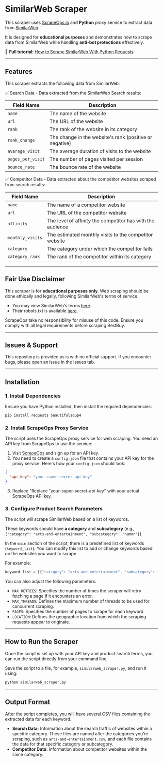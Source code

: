 # SimilarWeb Scraper  

This scraper uses [ScrapeOps.io](https://scrapeops.io/) and **Python** proxy service to extract data from [SimilarWeb](https://www.similarweb.com/).

It is designed for **educational purposes** and demonstrates how to scrape data from SimilarWeb while handling **anti-bot protections** effectively.  

📖 **Full tutorial:** [How to Scrape SimilarWeb With Python Requests](https://scrapeops.io/python-web-scraping-playbook/python-scrape-similarweb/)

---

## Features  

This scraper extracts the following data from SimilarWeb:


✅ Search Data - Data extracted from the SimilarWeb Search results: 

| Field Name        | Description                                                   |
|-------------------|---------------------------------------------------------------|
| `name`            | The name of the website                                       |
| `url`             | The URL of the website                                        |
| `rank`            | The rank of the website in its category                       |
| `rank_change`     | The change in the website's rank (positive or negative)       |
| `average_visit`   | The average duration of visits to the website                 |
| `pages_per_visit` | The number of pages visited per session                       |
| `bounce_rate`     | The bounce rate of the website                                |





✅ Competitor Data - Data extracted about the competitor websites scraped from search results:

| Field Name        | Description                                                   |
|-------------------|---------------------------------------------------------------|
| `name`            | The name of a competitor website                              |
| `url`             | The URL of the competitor website                             |
| `affinity`        | The level of affinity the competitor has with the audience    |
| `monthly_visits`  | The estimated monthly visits to the competitor website        |
| `category`        | The category under which the competitor falls                 |
| `category_rank`   | The rank of the competitor within its category                |





---

## Fair Use Disclaimer
This scraper is for **educational purposes only**. Web scraping should be done ethically and legally, following SimilarWeb's terms of service.

- You may view SimilarWeb's terms [here](https://www.similarweb.com/corp/legal/terms/). 
- Their robots.txt is available [here](https://www.similarweb.com/robots.txt).

ScrapeOps take no responsibility for misuse of this code. Ensure you comply with all legal requirements before scraping BestBuy.

---

## Issues & Support
This repository is provided as is with no official support. If you encounter bugs, please open an issue in the Issues tab.

---

## Installation  

### 1. Install Dependencies  
Ensure you have Python installed, then install the required dependencies:  

```bash
pip install requests beautifulsoup4
```

### 2.  Install ScrapeOps Proxy Service
The script uses the ScrapeOps proxy service for web scraping. You need an API key from ScrapeOps to use the service:

1. Visit [ScrapeOps](https://scrapeops.io/) and sign up for an API key.
2. You need to create a `config.json` file that contains your API key for the proxy service. Here's how your `config.json` should look:

```json
{
  "api_key": "your-super-secret-api-key"
}
```

3. Replace "Replace "your-super-secret-api-key" with your actual ScrapeOps API key.




### 3. Configure Product Search Parameters
The script will scrape SimilarWeb based on a list of keywords. 

These keywords should have **a category** and **subcategory** (e.g., `{"category": "arts-and-entertainment", "subcategory": "humor"}`).

In the `main` section of the script, there is a predefined list of keywords (`keyword_list`). You can modify this list to add or change keywords based on the websites you want to scrape.

For example:

```python
keyword_list = [{"category": "arts-and-entertainment", "subcategory": "humor"}, {"category": "arts-and-entertainment", "subcategory": "animation-and-comics"}]
```

You can also adjust the following parameters:

- `MAX_RETRIES`: Specifies the number of times the scraper will retry fetching a page if it encounters an error.
- `MAX_THREADS`: Defines the maximum number of threads to be used for concurrent scraping.
- `PAGES`: Specifies the number of pages to scrape for each keyword.
- `LOCATION`: Defines the geographic location from which the scraping requests appear to originate.


---

## How to Run the Scraper
Once the script is set up with your API key and product search terms, you can run the script directly from your command line.

Save the script to a file, for example, `similarweb_scraper.py`, and run it using:


```bash
python similarweb_scraper.py
```

---

## Output Format
After the script completes, you will have several CSV files containing the extracted data for each keyword.
 
- **Search Data:** Information about the search traffic of websites within a specific category. These files are named after the categories you're scraping, such as `arts-and-entertainment.csv`, and each file contains the data for that specific category or subcategory.
- **Competitor Data:** Information about competitor websites within the same category. 